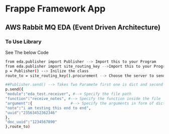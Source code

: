 # Frappe Framework App


## AWS Rabbit MQ EDA (Event Driven Architecture)
### To Use Library

See The below Code

```sh 
from eda.publisher import Publisher --> Import this to your Program
from eda.publisher import site_routing_key -->Import this to your Program
p = Publisher() --> Inilize the class
route_to = site_routing_key().procurement --> Choose the server to send your data

##Publisher.send() --> Takes Two Paramete first one is dict and second one is str, Please refer the below code 
p.send({
"module":"eda_test.receiver", #--> Specify the file path
"function":"receive_notes", #--> Specify the function inside the file
"argument":{                 #--> Specify the arguments in form of dict
"note":"i am testing this end to end",
"uuid":"23563452362346"
},
"doc_uuid":"1234567890"
},route_to) 
```
